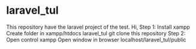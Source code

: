 # laravel_tul
This repository have the laravel project of the test.
Hi,
Step 1:
Install xampp
Create folder in xampp/htdocs laravel_tul
git clone this repository
Step 2:
Open control xampp
Open window in browser localhost/laravel_tul/public
